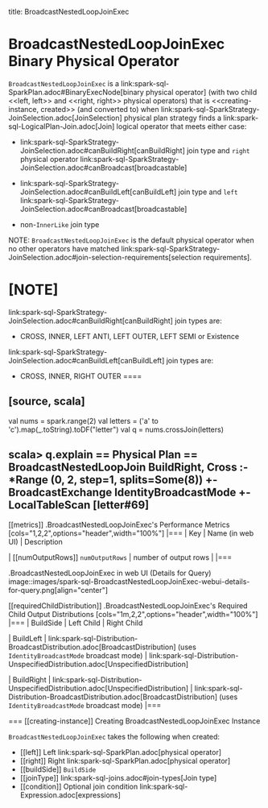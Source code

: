 title: BroadcastNestedLoopJoinExec

# BroadcastNestedLoopJoinExec Binary Physical Operator

`BroadcastNestedLoopJoinExec` is a link:spark-sql-SparkPlan.adoc#BinaryExecNode[binary physical operator] (with two child <<left, left>> and <<right, right>> physical operators) that is <<creating-instance, created>> (and converted to) when link:spark-sql-SparkStrategy-JoinSelection.adoc[JoinSelection] physical plan strategy finds a link:spark-sql-LogicalPlan-Join.adoc[Join] logical operator that meets either case:

* link:spark-sql-SparkStrategy-JoinSelection.adoc#canBuildRight[canBuildRight] join type and `right` physical operator link:spark-sql-SparkStrategy-JoinSelection.adoc#canBroadcast[broadcastable]

* link:spark-sql-SparkStrategy-JoinSelection.adoc#canBuildLeft[canBuildLeft] join type and `left` link:spark-sql-SparkStrategy-JoinSelection.adoc#canBroadcast[broadcastable]

* non-``InnerLike`` join type

NOTE: `BroadcastNestedLoopJoinExec` is the default physical operator when no other operators have matched link:spark-sql-SparkStrategy-JoinSelection.adoc#join-selection-requirements[selection requirements].

[NOTE]
====
link:spark-sql-SparkStrategy-JoinSelection.adoc#canBuildRight[canBuildRight] join types are:

* CROSS, INNER, LEFT ANTI, LEFT OUTER, LEFT SEMI or Existence

link:spark-sql-SparkStrategy-JoinSelection.adoc#canBuildLeft[canBuildLeft] join types are:

* CROSS, INNER, RIGHT OUTER
====

[source, scala]
----
val nums = spark.range(2)
val letters = ('a' to 'c').map(_.toString).toDF("letter")
val q = nums.crossJoin(letters)

scala> q.explain
== Physical Plan ==
BroadcastNestedLoopJoin BuildRight, Cross
:- *Range (0, 2, step=1, splits=Some(8))
+- BroadcastExchange IdentityBroadcastMode
   +- LocalTableScan [letter#69]
----

[[metrics]]
.BroadcastNestedLoopJoinExec's Performance Metrics
[cols="1,2,2",options="header",width="100%"]
|===
| Key
| Name (in web UI)
| Description

| [[numOutputRows]] `numOutputRows`
| number of output rows
|
|===

.BroadcastNestedLoopJoinExec in web UI (Details for Query)
image::images/spark-sql-BroadcastNestedLoopJoinExec-webui-details-for-query.png[align="center"]

[[requiredChildDistribution]]
.BroadcastNestedLoopJoinExec's Required Child Output Distributions
[cols="1m,2,2",options="header",width="100%"]
|===
| BuildSide
| Left Child
| Right Child

| BuildLeft
| link:spark-sql-Distribution-BroadcastDistribution.adoc[BroadcastDistribution] (uses `IdentityBroadcastMode` broadcast mode)
| link:spark-sql-Distribution-UnspecifiedDistribution.adoc[UnspecifiedDistribution]

| BuildRight
| link:spark-sql-Distribution-UnspecifiedDistribution.adoc[UnspecifiedDistribution]
| link:spark-sql-Distribution-BroadcastDistribution.adoc[BroadcastDistribution] (uses `IdentityBroadcastMode` broadcast mode)
|===

=== [[creating-instance]] Creating BroadcastNestedLoopJoinExec Instance

`BroadcastNestedLoopJoinExec` takes the following when created:

* [[left]] Left link:spark-sql-SparkPlan.adoc[physical operator]
* [[right]] Right link:spark-sql-SparkPlan.adoc[physical operator]
* [[buildSide]] `BuildSide`
* [[joinType]] link:spark-sql-joins.adoc#join-types[Join type]
* [[condition]] Optional join condition link:spark-sql-Expression.adoc[expressions]
